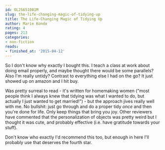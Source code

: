 ```yaml
---
id: OL25651081M
slug: the-life-changing-magic-of-tidying-up
title: The Life-Changing Magic of Tidying Up
author: Marie Kondo
rating: 4
pages: 213
categories:
- non-fiction
reads:
- finished_at: '2015-04-12'
---
```

So I don't know why exactly I bought this. I teach a class at work about doing email properly, and maybe thought there would be some parallels? Also I'm really untidy? Contrast to everything else I had on the go? It just showed up on amazon and I hit buy.

Was pretty surreal to read - it's written for homemaking women ("most people think I always knew that tidying was what I wanted to do, but actually I just wanted to get married!") - but the approach jives really well with me. No bullshit: just go through and do a proper tidy *once* and then you're done for life. Only keep things that bring you joy. Other reviewers have commented that the personalization of objects was pretty weird but I thought it was cute, and probably effective (i.e. have gratitude towards your stuff).

Don't know who exactly I'd recommend this too, but enough in here I'll probably use that deserves the fourth star.

